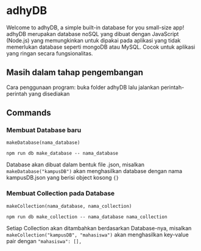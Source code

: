 # adhyDB
Welcome to adhyDB, a simple built-in database for you small-size app! adhyDB merupakan database noSQL yang dibuat dengan JavaScript (Node.js) yang memungkinkan untuk dipakai pada aplikasi yang tidak memerlukan database seperti mongoDB atau MySQL. Cocok untuk aplikasi yang ringan secara fungsionalitas.

## Masih dalam tahap pengembangan
Cara penggunaan program: buka folder adhyDB lalu jalankan perintah-perintah yang disediakan

## Commands
### Membuat Database baru
<code>makeDatabase(nama_database)</code>
```
npm run db make_database -- nama_database
```
Database akan dibuat dalam bentuk file .json, misalkan <code>makeDatabase("kampusDB")</code> akan menghasilkan database dengan nama kampusDB.json yang berisi object kosong <code>{}</code>

### Membuat Collection pada Database
<code>makeCollection(nama_database, nama_collection)</code>
```
npm run db make_collection -- nama_database nama_collection
```
Setiap Collection akan ditambahkan berdasarkan Database-nya, misalkan <code>makeCollection("kampusDB", "mahasiswa")</code> akan menghasilkan key-value pair dengan <code>"mahasiswa": [],</code>
